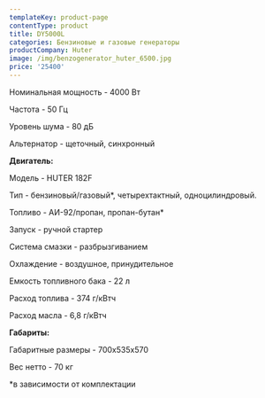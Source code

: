 ```yaml
---
templateKey: product-page
contentType: product
title: DY5000L
categories: Бензиновые и газовые генераторы
productCompany: Huter
image: /img/benzogenerator_huter_6500.jpg
price: '25400'
---
```

Номинальная мощность - 4000 Вт

Частота - 50 Гц

Уровень шума - 80 дБ

Альтернатор - щеточный, синхронный

**Двигатель:**

Модель - HUTER 182F

Тип - бензиновый/газовый*, четырехтактный, одноцилиндровый.

Топливо - АИ-92/пропан, пропан-бутан*

Запуск - ручной стартер

Система смазки - разбрызгиванием

Охлаждение - воздушное, принудительное

Емкость топливного бака - 22 л

Расход топлива - 374 г/кВтч

Расход масла - 6,8 г/кВтч

**Габариты:**

Габаритные размеры - 700х535х570

Вес нетто - 70 кг

\*в зависимости от комплектации
